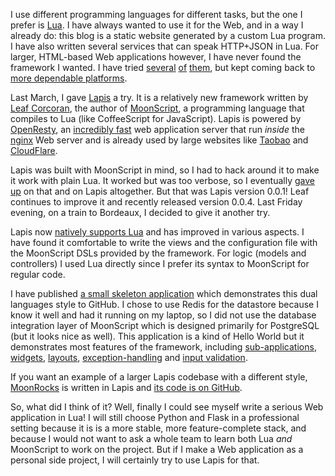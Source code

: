 <!--@
  title="Lapis: Lua for the Web"
  published="2013-09-01 16:00:00"
  description = "Lapis is a Web framework for MoonScript and Lua. I am using it with Redis."
  updated = "2013-09-01 16:00:00"
-->

I use different programming languages for different tasks, but the one I prefer is [Lua](http://www.lua.org/). I have always wanted to use it for the Web, and in a way I already do: this blog is a static website generated by a custom Lua program. I have also written several services that can speak HTTP+JSON in Lua. For larger, HTML-based Web applications however, I have never found the framework I wanted. I have tried [several](http://www.keplerproject.org/en/Orbit) [of](https://github.com/zedshaw/Tir) [them](https://github.com/nrk/mercury), but kept coming back to [more dependable platforms](http://flask.pocoo.org/).

Last March, I gave [Lapis](http://leafo.net/lapis/) a try. It is a relatively new framework written by [Leaf Corcoran](http://leafo.net/), the author of [MoonScript](http://moonscript.org/), a programming language that compiles to Lua (like CoffeeScript for JavaScript). Lapis is powered by [OpenResty](http://openresty.org/), an [incredibly fast](http://www.techempower.com/benchmarks/) web application server that run *inside* the [nginx](http://nginx.org/) Web server and is already used by large websites like [Taobao](http://en.wikipedia.org/wiki/Taobao) and [CloudFlare](https://www.cloudflare.com/).

Lapis was built with MoonScript in mind, so I had to hack around it to make it work with plain Lua. It worked but was too verbose, so I eventually [gave up](https://github.com/catwell/fun-with-lapis/commit/42af204c6974f124c2b4856102e260d8ad7baca6) on that and on Lapis altogether. But that was Lapis version 0.0.1! Leaf continues to improve it and recently released version 0.0.4. Last Friday evening, on a train to Bordeaux, I decided to give it another try.

Lapis now [natively supports Lua](http://leafo.net/lapis/reference.html#lapis-in-lua) and has improved in various aspects. I have found it comfortable to write the views and the configuration file with the MoonScript DSLs provided by the framework. For logic (models and controllers) I used Lua directly since I prefer its syntax to MoonScript for regular code.

I have published [a small skeleton application](https://github.com/catwell/badakhshan) which demonstrates this dual languages style to GitHub. I chose to use Redis for the datastore because I know it well and had it running on my laptop, so I did not use the database integration layer of MoonScript which is designed primarily for PostgreSQL (but it looks nice as well). This application is a kind of Hello World but it demonstrates most features of the framework, including [sub-applications](http://leafo.net/lapis/reference.html#lapis-applications-sub-applications), [widgets](http://leafo.net/lapis/reference.html#html-generation-html-widgets), [layouts](http://leafo.net/lapis/reference.html#html-generation-layouts), [exception-handling](http://leafo.net/lapis/reference.html#exception-handling) and [input validation](http://leafo.net/lapis/reference.html#input-validation).

If you want an example of a larger Lapis codebase with a different style, [MoonRocks](http://rocks.moonscript.org/) is written in Lapis and [its code is on GitHub](https://github.com/leafo/moonrocks-site).

So, what did I think of it? Well, finally I could see myself write a serious Web application in Lua! I will still choose Python and Flask in a professional setting because it is is a more stable, more feature-complete stack, and because I would not want to ask a whole team to learn both Lua *and* MoonScript to work on the project. But if I make a Web application as a personal side project, I will certainly try to use Lapis for that.
